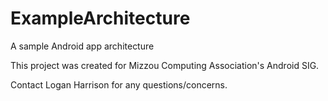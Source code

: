 # ExampleArchitecture
A sample Android app architecture


This project was created for Mizzou Computing Association's Android SIG.

Contact Logan Harrison for any questions/concerns.
